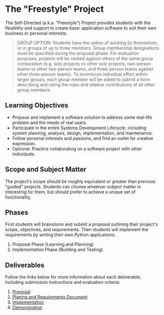 # The "Freestyle" Project

The Self-Directed (a.k.a. "Freestyle") Project provides students with the flexibility and support to create basic application software to suit their own business or personal interests.

> GROUP OPTION: Students have the option of working by themselves, or in groups of up to three members. Group membership designations must be specified during the proposal phase. For evaluation purposes, projects will be ranked against others of the same group composition (e.g. solo projects vs other solo projects, two-person teams vs other two-person teams, and three-person teams against other three-person teams). To incentivize individual effort within larger groups, each group member will be asked to submit a form describing and rating the roles and relative contributions of all other group members.

## Learning Objectives

  + Propose and implement a software solution to address some real-life problem and the needs of real users.
  + Participate in the entire Systems Development Lifecycle, including system planning, analysis, design, implementation, and maintenance.
  + Follow personal interests and passions, and find an outlet for creative expression.
  + Optional: Practice collaborating on a software project with other individuals.

## Scope and Subject Matter

The project's scope should be roughly equivalent or greater than previous "guided" projects. Students can choose whatever subject matter is interesting for them, but should prefer to achieve a unique set of functionality.

## Phases

First students will brainstorm and submit a proposal outlining their project's scope, objectives, and requirements. Then students will implement the requirements by writing their own Python applications.

  1. Proposal Phase (Learning and Planning)
  2. Implementation Phase (Building and Testing)

## Deliverables

Follow the links below for more information about each deliverable, including submission instructions and evaluation criteria:

  1. [Proposal](proposal.md)
  2. [Planing and Requirements Document](plan.md)
  3. [Implementation](implementation.md)
  4. [Demonstration](demo.md)
